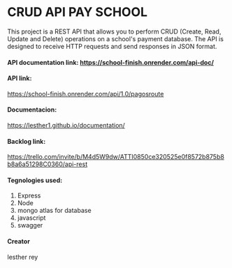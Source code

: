 # CRUD API PAY SCHOOL
This project is a REST API that allows you to perform CRUD (Create, Read, Update and Delete) operations on a school's payment database. The API is designed to receive HTTP requests and send responses in JSON format.

#### API documentation link: https://school-finish.onrender.com/api-doc/

#### API link:
https://school-finish.onrender.com/api/1.0/pagosroute
#### Documentacion:
https://lesther1.github.io/documentation/
#### Backlog link:
https://trello.com/invite/b/M4d5W9dw/ATTI0850ce320525e0f8572b875b8b8a6a51298C0360/api-rest
#### Tegnologies used:
1. Express
1. Node
1. mongo atlas for database
1. javascript
1. swagger

#### Creator
lesther rey
